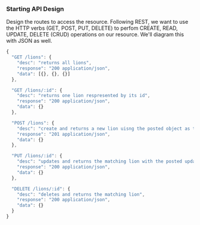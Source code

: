 ### Starting API Design

Design the routes to access the resource. Following REST, we want to use the HTTP verbs (GET, POST, PUT, DELETE) to perfom CREATE, READ, UPDATE, DELETE (CRUD) operations on our resource. We'll diagram this with JSON as well.

```js
{
  "GET /lions": {
    "desc": "returns all lions",
    "response": "200 application/json",
    "data": [{}, {}, {}]
  },

  "GET /lions/:id": {
    "desc": "returns one lion respresented by its id",
    "response": "200 application/json",
    "data": {}
  },

  "POST /lions": {
    "desc": "create and returns a new lion uisng the posted object as the lion",
    "response": "201 application/json",
    "data": {}
  },

  "PUT /lions/:id": {
    "desc": "updates and returns the matching lion with the posted update object",
    "response": "200 application/json",
    "data": {}
  },

  "DELETE /lions/:id": {
    "desc": "deletes and returns the matching lion",
    "response": "200 application/json",
    "data": {}
  }
}
```

